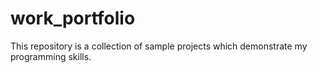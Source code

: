 # work_portfolio
This repository is a collection of sample projects which demonstrate my programming skills.
